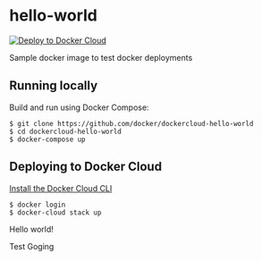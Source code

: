 hello-world
===========

[![Deploy to Docker Cloud](https://files.cloud.docker.com/images/deploy-to-dockercloud.svg)](https://cloud.docker.com/stack/deploy/)

Sample docker image to test docker deployments

## Running locally

Build and run using Docker Compose:

	$ git clone https://github.com/docker/dockercloud-hello-world
	$ cd dockercloud-hello-world
	$ docker-compose up


## Deploying to Docker Cloud

[Install the Docker Cloud CLI](https://docs.docker.com/docker-cloud/tutorials/installing-cli/)

	$ docker login
	$ docker-cloud stack up

Hello world!

Test Goging

